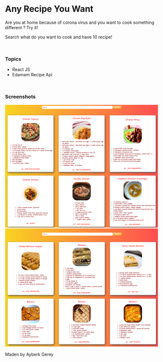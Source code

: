 <h1>Any Recipe You Want</h1>

<p>Are you at home because of corona virus and you want to cook something different ? Try it!</p>
<p>Search what do you want to cook and have 10 recipe!</p><br/>

<h3>Topics</h3>
<ul>
<li>React JS</li>
<li a href="https://www.edamam.com/"> Edamam Recipe Api </li>
</ul><br/>

<h3>Screenshots</h3>

<div class="row">
  <div class="column">
<img src = "Screenshots/ss1.png" />
<img src = "Screenshots/ss3.png" />
</div>
  
  
  <p>Maden by Ayberk Gerey</p>
